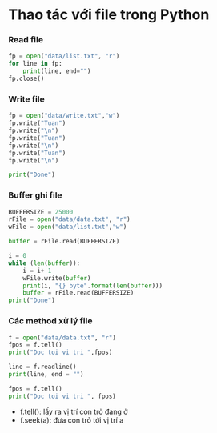 # Thao tác với file trong Python
### Read file
```py
fp = open("data/list.txt", "r")
for line in fp:
    print(line, end="")
fp.close() 
```
### Write file
```py
fp = open("data/write.txt","w")
fp.write("Tuan")
fp.write("\n")
fp.write("Tuan")
fp.write("\n")
fp.write("Tuan")
fp.write("\n")

print("Done")
```
### Buffer ghi file
```py
BUFFERSIZE = 25000
rFile = open("data/data.txt", "r")
wFile = open("data/list.txt","w")

buffer = rFile.read(BUFFERSIZE)

i = 0
while (len(buffer)):
    i = i+ 1
    wFile.write(buffer)
    print(i, "{} byte".format(len(buffer)))
    buffer = rFile.read(BUFFERSIZE)
print("Done")
```
### Các method xử lý file
```py
f = open("data/data.txt", "r")
fpos = f.tell()
print("Doc toi vi tri ",fpos)

line = f.readline()
print(line, end = "")

fpos = f.tell()
print("Doc toi vi tri ", fpos)
```
- f.tell(): lấy ra vị trí con trỏ đang ở
- f.seek(a): đưa con trỏ tới vị trí a
